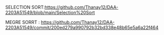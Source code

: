 SELECTION SORT:https://github.com/Thanay12/DAA-2203A51549/blob/main/Selection%20Sort

MEGRE SORRT : https://github.com/Thanay12/DAA-2203A51549/commit/200ed279a990792b32bd338e48b65e5a6a22f464
